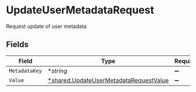 # UpdateUserMetadataRequest

Request update of user metadata


## Fields

| Field                                                                                           | Type                                                                                            | Required                                                                                        | Description                                                                                     |
| ----------------------------------------------------------------------------------------------- | ----------------------------------------------------------------------------------------------- | ----------------------------------------------------------------------------------------------- | ----------------------------------------------------------------------------------------------- |
| `MetadataKey`                                                                                   | **string*                                                                                       | :heavy_minus_sign:                                                                              | N/A                                                                                             |
| `Value`                                                                                         | [*shared.UpdateUserMetadataRequestValue](../../models/shared/updateusermetadatarequestvalue.md) | :heavy_minus_sign:                                                                              | N/A                                                                                             |